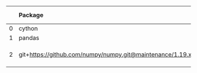 <!-- markdown-link-check-disable -->

|    | Package                                                   | Version in 4.1.0     | Version in 4.2.0     | Status   |
|---:|:----------------------------------------------------------|:---------------------|:---------------------|:---------|
|  0 | cython                                                    | 0.29.21              | 0.29.21              |          |
|  1 | pandas                                                    | 1.1.5                | 1.1.5                |          |
|  2 | git+https://github.com/numpy/numpy.git@maintenance/1.19.x | No version specified | No version specified |          |